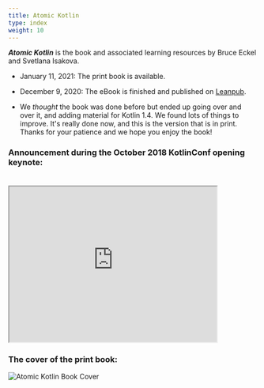 ```yaml
---
title: Atomic Kotlin
type: index
weight: 10
---
```


***Atomic Kotlin*** is the book and associated learning resources by Bruce
Eckel and Svetlana Isakova.

- January 11, 2021: The print book is available.

- December 9, 2020: The eBook is finished and published on
  [Leanpub](https://leanpub.com/AtomicKotlin).

- We *thought* the book was done before but ended up going over and over it, and
  adding material for Kotlin 1.4. We found lots of things to improve. It's
  really done now, and this is the version that is in print. Thanks for your
  patience and we hope you enjoy the book!

### Announcement during the October 2018 KotlinConf opening keynote:<br/><br/>

<iframe width="420" height="315"
src="https://www.youtube.com/embed/PsaFVLr8t4E?t=2362">
</iframe>

### The cover of the print book:

![Atomic Kotlin Book Cover](/images/BookCover.png)
